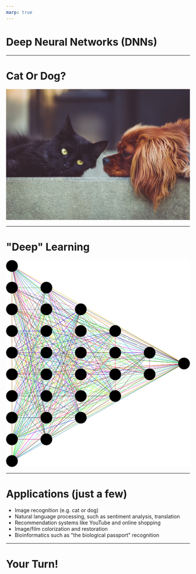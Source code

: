 ```yaml
---
marp: true
---
```


# Deep Neural Networks (DNNs)

<!--
This lesson goes into an example on "Deep Neural Networks" or DNNs. DNNs are a very popular machine learning tool these days,
and are constantly being made better and better by newer implementations and newer algorithms.

Students have already seen forms of neural networks (e.g. convolutional NNs) in this class so far. Artificial neural networks
are based on the premise that, just like a human brain, an algorithm can "learn".

-->

---

# Cat Or Dog?

![](res/cat_and_dog.jpg)

<!--
A common application of a deep neural network is image recognition. For example, we could use a DNN to identify whether 
pictures of pets are cats or dogs.

You might think that you just "know" what a cat and dog is, based on look, feel, sound etc. But we all had to learn this for
ourselves. In a similar way, we can "train" a model to learn, the same way our brain does: with data. We all have a mental
database as to what a cat should look like, and what a dog should look like. These databases have been learned over time, based
on several cats and dogs that we have seen or heard or touched.

In the same way, we can teach a machine to be able to learn what a cat and dog look like, just based on data. We do not tell
the computer any rules, we just let it learn by itself. This is called a "non-parametric" approach, since we are not giving
the computer any parameters to use; we are just letting it learn based on data.

Image Details:
* [cat_and_dog.jpg](https://pixabay.com/photos/dog-cat-pets-animals-friends-2606759/): Pixabay License

-->

---

# "Deep" Learning

![](res/neural_network.png)

<!--
What makes "deep" neural networks special is that there are multiple layers between the output layer and the input layer. This
allows the algorithm to model more complex relationships better, like non-linear relationships or multi-class classification.
Moreover, the non-parametric approach makes it easier to "plug and play". You can just "plug" your data and hit "play" on a
DNN, and it can generate predictions.

Image Details:
* [neural_network.png](https://pixabay.com/vectors/neural-network-thought-mind-mental-3816319/): Pixabay License

-->

---

# Applications (just a few)

- Image recognition (e.g. cat or dog)
- Natural language processing, such as sentiment analysis, translation
- Recommendation systems like YouTube and online shopping
- Image/film colorization and restoration
- Bioinformatics such as "the biological passport" recognition

<!--
See [here](https://en.wikipedia.org/wiki/Deep_learning#Applications) for some inspiration.

-->

---

# Your Turn!

<!--
Direct students to the colab.

-->
